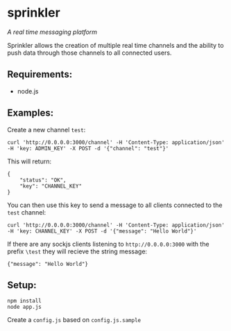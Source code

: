 # sprinkler

*A real time messaging platform*

Sprinkler allows the creation of multiple real time channels and the ability to push data through those channels to all connected users.

## Requirements:
* node.js


## Examples:

Create a new channel `test`:

	curl 'http://0.0.0.0:3000/channel' -H 'Content-Type: application/json' -H 'key: ADMIN_KEY' -X POST -d '{"channel": "test"}'

This will return:
	
	{
  		"status": "OK",
  		"key": "CHANNEL_KEY"
	}

You can then use this key to send a message to all clients connected to the `test` channel:

	curl 'http://0.0.0.0:3000/channel' -H 'Content-Type: application/json' -H 'key: CHANNEL_KEY' -X POST -d '{"message": "Hello World"}'

If there are any sockjs clients listening to `http://0.0.0.0:3000` with the prefix `\test` they will recieve the string message:

	{"message": "Hello World"}


## Setup:

    npm install
    node app.js

Create a `config.js` based on `config.js.sample`
